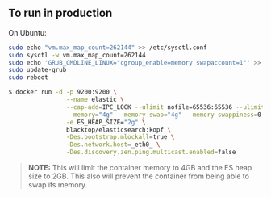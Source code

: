 ## To run in production  

On Ubuntu:

```bash
sudo echo "vm.max_map_count=262144" >> /etc/sysctl.conf
sudo sysctl -w vm.max_map_count=262144
sudo echo 'GRUB_CMDLINE_LINUX="cgroup_enable=memory swapaccount=1"' >> /etc/default/grub
sudo update-grub
sudo reboot
```

```bash
$ docker run -d -p 9200:9200 \
                --name elastic \
                --cap-add=IPC_LOCK --ulimit nofile=65536:65536 --ulimit memlock=-1:-1 \
                --memory="4g" --memory-swap="4g" --memory-swappiness=0 \
                -e ES_HEAP_SIZE="2g" \
                blacktop/elasticsearch:kopf \
                -Des.bootstrap.mlockall=true \
                -Des.network.host=_eth0_ \
                -Des.discovery.zen.ping.multicast.enabled=false
```

> **NOTE:** This will limit the container memory to 4GB and the ES heap size to 2GB.  This also will prevent the container from being able to swap its memory.
